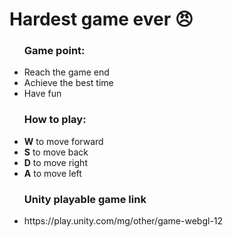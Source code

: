 <h1>Hardest game ever 😠</h1> 

<ul>
<h3> Game point: </h3>
  <li> Reach the game end</li>
  <li> Achieve the best time</li>
  <li> Have fun</li>
</ul>

<ul>
<h3> How to play: </h3>
  <li> <strong>W</strong> to move forward</li>
  <li> <strong>S</strong> to move back</li>
  <li> <strong>D</strong> to move right</li>
  <li> <strong>A</strong> to move left</li>
</ul>

<ul>
<h3>Unity playable game link</h3>
  <li>https://play.unity.com/mg/other/game-webgl-12</li>
</ul>



 



